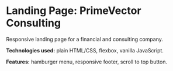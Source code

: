 # Landing Page: PrimeVector Consulting

Responsive landing page for a financial and consulting company.

**Technologies used:** plain HTML/CSS, flexbox, vanilla JavaScript.

**Features:** hamburger menu, responsive footer, scroll to top button.
